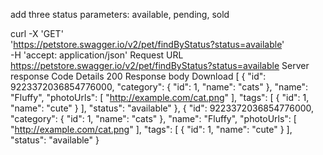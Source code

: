 add three status parameters: available, pending, sold


curl -X 'GET' \
  'https://petstore.swagger.io/v2/pet/findByStatus?status=available' \
  -H 'accept: application/json'
Request URL
https://petstore.swagger.io/v2/pet/findByStatus?status=available
Server response
Code	Details
200	
Response body
Download
[
  {
    "id": 9223372036854776000,
    "category": {
      "id": 1,
      "name": "cats"
    },
    "name": "Fluffy",
    "photoUrls": [
      "http://example.com/cat.png"
    ],
    "tags": [
      {
        "id": 1,
        "name": "cute"
      }
    ],
    "status": "available"
  },
  {
    "id": 9223372036854776000,
    "category": {
      "id": 1,
      "name": "cats"
    },
    "name": "Fluffy",
    "photoUrls": [
      "http://example.com/cat.png"
    ],
    "tags": [
      {
        "id": 1,
        "name": "cute"
      }
    ],
    "status": "available"
  }
